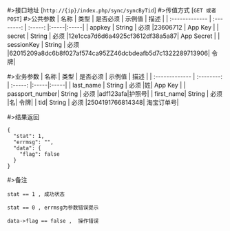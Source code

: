 #>接口地址
[`http://{ip}/index.php/sync/syncByTid`] 
#>传值方式
[`GET 或者 POST`]
#>公共参数
|         名称        |       类型      | 是否必须  |    示例值 |  描述 |
| :------------- | :--------: | :-----: |:-----|:-----|
| appkey      | String  |   必须 |23606712  | App Key |
| secret      | String  |   必须 |12e1cca7d6d6a4925cf3612df38a5a87| App Secret |
| sessionKey | String   |   必须 |62015209a8dc6b8f027af574ca95ZZ46dcbdeafb5d7c1322289713906| 令牌|
    

#>业务参数
|         名称        |       类型      | 是否必须  |    示例值 |  描述 |
| :------------- | :--------: | :-----: |:-----|:-----|
| last_name | String  |   必须 |姓| App Key |
| passport_number| String  |   必须 |adf123afa|护照号|
| first_name| String   |   必须 |名| 令牌|
| tid| String   |   必须 |2504191766814348| 淘宝订单号|



#>结果返回

    {
      "stat": 1,
      "errmsg": "",
      "data": {
        "flag": false
      }
    }
    
#>备注

`stat == 1 , 成功状态`

`stat == 0 , errmsg为参数错误提示`

`data->flag == false ,  操作错误`




    